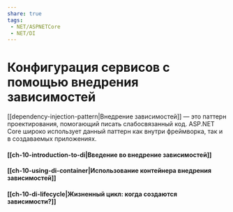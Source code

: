```yaml
---
share: true
tags:
 - NET/ASPNETCore
 - NET/DI
---
```

# Конфигурация сервисов с помощью внедрения зависимостей
[[dependency-injection-pattern|Внедрение зависимостей]] — это паттерн проектирования, помогающий писать слабосвязанный код. ASP.NET Core широко использует данный паттерн как внутри фреймворка, так и в создаваемых приложениях.
#### [[ch-10-introduction-to-di|Введение во внедрение зависимостей]]
#### [[ch-10-using-di-container|Использование контейнера внедрения зависимостей]]
#### [[ch-10-di-lifecycle|Жизненный цикл: когда создаются зависимости?]]
